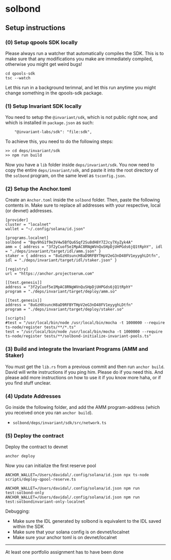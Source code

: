 # solbond

## Setup instructions

### (0) Setup qpools SDK locally

Please always run a watcher that automatically compiles the SDK. 
This is to make sure that any modifications you make are immediately compiled, otherwise you might get weird bugs!

``` 
cd qpools-sdk
tsc --watch
```

Let this run in a background terimnal, and let this run anytime you might change something in the qpools-sdk package.

### (1) Setup Invariant SDK locally

You need to setup the `@invariant/sdk`, which is not public right now, and which is installed in `package.json` as such:

``` 
    "@invariant-labs/sdk": "file:sdk",
```

To achieve this, you need to do the following steps:

```
>> cd deps/invariant/sdk
>> npm run build
```

Now you have a `lib` folder inside `deps/invariant/sdk`. 
You now need to copy the entire `deps/invariant/sdk`, and paste it into the root directory of the `solbond` program, 
on the same level as `tsconfig.json`.


### (2) Setup the Anchor.toml

Create an `Anchor.toml` inside the `solbond` folder. 
Then, paste the following contents in. 
Make sure to replace all addresses with your respective, local (or devnet) addresses.

``` 
[provider]
cluster = "localnet"
wallet = "~/.config/solana/id.json"

[programs.localnet]
solbond = "Bqv9hG1f9e3V4w5BfQu6Sqf2Su8dH8Y7ZJcy7XyZyk4A"
amm = { address = "3f2yCuof5e1MpAC8RNgWVnQuSHpDjUHPGds6jQ1tRphY", idl = "./deps/invariant/target/idl/amm.json" }
staker = { address = "8uGzHXsuncH8aD9RFBYTHpV2eG3nD48FV1eyyghLDtfn", idl = "./deps/invariant/target/idl/staker.json" }

[registry]
url = "https://anchor.projectserum.com"

[[test.genesis]]
address = "3f2yCuof5e1MpAC8RNgWVnQuSHpDjUHPGds6jQ1tRphY"
program = "./deps/invariant/target/deploy/amm.so"

[[test.genesis]]
address = "8uGzHXsuncH8aD9RFBYTHpV2eG3nD48FV1eyyghLDtfn"
program = "./deps/invariant/target/deploy/staker.so"

[scripts]
#test = "/usr/local/bin/node /usr/local/bin/mocha -t 1000000 --require ts-node/register tests/**/*.ts"
test = "/usr/local/bin/node /usr/local/bin/mocha -t 1000000 --require ts-node/register tests/**/solbond-initialize-invariant-pools.ts"
```


### (3) Build and integrate the Invariant Programs (AMM and Staker)

You must get the `lib.rs` from a previous commit and then run `anchor build`. 
David will write instructions if you ping him. 
Please do if you need this.
And please add more instructions on how to use it if you know more haha, or if you find stuff unclear.


### (4) Update Addresses

Go inside the following folder, and add the AMM program-address (which you received once you ran `anchor build`).

- `solbond/deps/invariant/sdk/src/network.ts`


### (5) Deploy the contract

Deploy the contract to devnet

``` 
anchor deploy
```

Now you can initialize the first reserve pool

``` 
ANCHOR_WALLET=/Users/davidal/.config/solana/id.json npx ts-node scripts/deploy-qpool-reserve.ts
```

``` 
ANCHOR_WALLET=/Users/davidal/.config/solana/id.json npm run test:solbond-only
ANCHOR_WALLET=/Users/davidal/.config/solana/id.json npm run test:solbondinvariant-only-localnet
```

Debugging:

- Make sure the IDL generated by solbond is equivalent to the IDL saved within the SDK
- Make sure that your solana config is on devnet/localnet
- Make sure your anchor toml is on devnet/localnet


-------

At least one portfolio assignment has to have been done